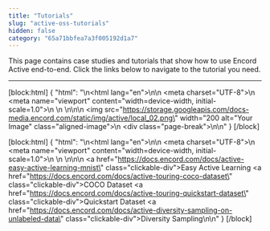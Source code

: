 ```yaml
---
title: "Tutorials"
slug: "active-oss-tutorials"
hidden: false
category: "65a71bbfea7a3f005192d1a7"
---
```


This page contains case studies and tutorials that show how to use Encord Active end-to-end. Click the links below to navigate to the tutorial you need. 

---

[block:html]
{
  "html": "<!DOCTYPE html>\n<html lang=\"en\">\n<head>\n    <meta charset=\"UTF-8\">\n    <meta name=\"viewport\" content=\"width=device-width, initial-scale=1.0\">\n    <title>Aligned Image with Page Break</title>\n    <style>\n        .aligned-image {\n            display: block;\n            margin: auto; /* This centers the image */\n        }\n\n        .page-break {\n            page-break-after: always; /* This adds a page break after the image */\n        }\n    </style>\n</head>\n<body>\n    <img src=\"https://storage.googleapis.com/docs-media.encord.com/static/img/active/local_02.png\" width=\"200 alt=\"Your Image\" class=\"aligned-image\">\n    <div class=\"page-break\"></div>\n</body>\n</html>"
}
[/block]

[block:html]
{
  "html": "<!DOCTYPE html>\n<html lang=\"en\">\n<head>\n    <meta charset=\"UTF-8\">\n    <meta name=\"viewport\" content=\"width=device-width, initial-scale=1.0\">\n    <title>Clickable Div</title>\n    <style>\n        .clickable-div {\n            display: inline-block;\n            width: 200px;\n            height: 50px;\n            background-color: #ffffff;\n            border: solid;\n            text-align: center;\n            line-height: 50px;\n            color: #000000;\n            text-decoration: none;\n            margin: 10px;\n        }\n\n        .clickable-div:hover {\n            background-color: #ededff;\n        }\n    </style>\n</head>\n<body>\n    <a href=\"https://docs.encord.com/docs/active-easy-active-learning-mnist\" class=\"clickable-div\">Easy Active Learning</a> <a href=\"https://docs.encord.com/docs/active-touring-coco-dataset\" class=\"clickable-div\">COCO Dataset</a> <a href=\"https://docs.encord.com/docs/active-touring-quickstart-dataset\" class=\"clickable-div\">Quickstart Dataset</a> <a href=\"https://docs.encord.com/docs/active-diversity-sampling-on-unlabeled-data\" class=\"clickable-div\">Diversity Sampling</a>\n</body>\n</html>"
}
[/block]

<!---
- [Easy active learning on the MNIST database using Random Forest](https://docs.encord.com/docs/active-easy-active-learning-mnist).
- [Touring the COCO Sandbox dataset](https://docs.encord.com/docs/active-touring-coco-dataset).
- [Touring the Quickstart dataset](https://docs.encord.com/docs/active-touring-quickstart-dataset).
- [Running diversity sampling on unlabeled data](https://docs.encord.com/docs/active-diversity-sampling-on-unlabeled-data)
--->
